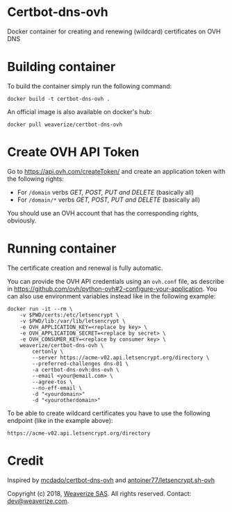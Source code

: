 # Certbot-dns-ovh
Docker container for creating and renewing (wildcard) certificates on OVH DNS

# Building container
To build the container simply run the following command:

```docker build -t certbot-dns-ovh . ```

An official image is also available on docker's hub:

`docker pull weaverize/certbot-dns-ovh`

# Create OVH API Token
Go to https://api.ovh.com/createToken/ and create an application token with the following rights:

- For `/domain` verbs *GET, POST, PUT and DELETE* (basically all)
- For `/domain/*` verbs *GET, POST, PUT and DELETE* (basically all)

You should use an OVH account that has the corresponding rights, obviously.

# Running container
The certificate creation and renewal is fully automatic.

You can provide the OVH API credentials using an `ovh.conf` file, as describe in https://github.com/ovh/python-ovh#2-configure-your-application.
You can also use environment variables instead like in the following example:

```docker
docker run -it --rm \
	-v $PWD/certs:/etc/letsencrypt \
	-v $PWD/lib:/var/lib/letsencrypt \
	-e OVH_APPLICATION_KEY=<replace by key> \
	-e OVH_APPLICATION_SECRET=<replace by secret> \
	-e OVH_CONSUMER_KEY=<replace by consumer key> \
	weaverize/certbot-dns-ovh \
		certonly \
		--server https://acme-v02.api.letsencrypt.org/directory \
		--preferred-challenges dns-01 \
		-a certbot-dns-ovh:dns-ovh \
		--email <your@email.com> \
		--agree-tos \
		--no-eff-email \
		-d "<yourdomain>"
		-d "<yourotherdomain>"
```

To be able to create wildcard certificates you have to use the following endpoint (like in the example above):

`https://acme-v02.api.letsencrypt.org/directory`

# Credit
Inspired by [mcdado/certbot-dns-ovh](https://github.com/mcdado/certbot-dns-ovh) and [antoiner77/letsencrypt.sh-ovh](https://github.com/antoiner77/letsencrypt.sh-ovh)

Copyright (c) 2018, [Weaverize SAS](http://www.weaverize.com). All rights reserved. Contact: <dev@weaverize.com>.

